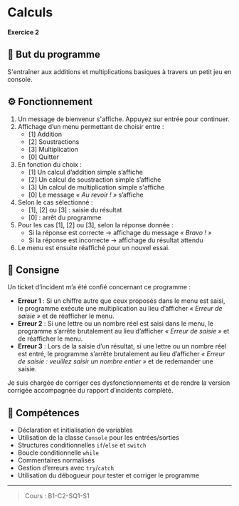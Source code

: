 # Calculs
**Exercice 2**

## 🎯 But du programme
S'entraîner aux additions et multiplications basiques à travers un petit jeu en console.

## ⚙️ Fonctionnement
1. Un message de bienvenur s'affiche. Appuyez sur entrée pour continuer.
2. Affichage d’un menu permettant de choisir entre :  
   - [1] Addition
   - [2] Soustractions
   - [3] Multiplication  
   - [0] Quitter  
3. En fonction du choix :  
   - [1] Un calcul d’addition simple s’affiche  
   - [2] Un calcul de soustraction simple s’affiche
   - [3] Un calcul de multiplication simple s'affiche
   - [0] Le message *« Au revoir ! »* s’affiche  
4. Selon le cas sélectionné :  
   - [1], [2] ou [3] : saisie du résultat  
   - [0] : arrêt du programme  
5. Pour les cas [1], [2] ou [3], selon la réponse donnée :  
   - Si la réponse est correcte → affichage du message *« Bravo ! »*  
   - Si la réponse est incorrecte → affichage du résultat attendu  
6. Le menu est ensuite réaffiché pour un nouvel essai.

## 📌 Consigne
Un ticket d’incident m’a été confié concernant ce programme :  
- **Erreur 1** : Si un chiffre autre que ceux proposés dans le menu est saisi, le programme exécute une multiplication au lieu d’afficher *« Erreur de saisie »* et de réafficher le menu.  
- **Erreur 2** : Si une lettre ou un nombre réel est saisi dans le menu, le programme s’arrête brutalement au lieu d’afficher *« Erreur de saisie »* et de réafficher le menu.  
- **Erreur 3** : Lors de la saisie d’un résultat, si une lettre ou un nombre réel est entré, le programme s’arrête brutalement au lieu d’afficher *« Erreur de saisie : veuillez saisir un nombre entier »* et de redemander une saisie.  

Je suis chargée de corriger ces dysfonctionnements et de rendre la version corrigée accompagnée du rapport d’incidents complété.

## 🧩 Compétences
- Déclaration et initialisation de variables  
- Utilisation de la classe `Console` pour les entrées/sorties  
- Structures conditionnelles `if`/`else` et `switch`  
- Boucle conditionnelle `while`  
- Commentaires normalisés  
- Gestion d’erreurs avec `try`/`catch`  
- Utilisation du débogueur pour tester et corriger le programme  

---
> Cours : B1-C2-SQ1-S1
